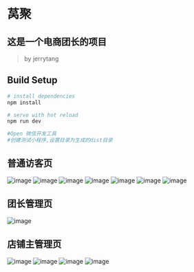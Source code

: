 # 莴聚

## 这是一个电商团长的项目

> by jerrytang

## Build Setup

``` bash
# install dependencies
npm install

# serve with hot reload
npm run dev

#Open 微信开发工具
#创建测试小程序,设置目录为生成的dist目录
```
## 普通访客页
![image](https://github.com/jerrytang67/mpvue-woju/tree/master/1.jpg)
![image](https://github.com/jerrytang67/mpvue-woju/tree/master/2.jpg)
![image](https://github.com/jerrytang67/mpvue-woju/tree/master/3.jpg)
![image](https://github.com/jerrytang67/mpvue-woju/tree/master/4.jpg)
![image](https://github.com/jerrytang67/mpvue-woju/tree/master/5.jpg)
![image](https://github.com/jerrytang67/mpvue-woju/tree/master/6.jpg)
![image](https://github.com/jerrytang67/mpvue-woju/tree/master/7.jpg)

## 团长管理页
![image](https://github.com/jerrytang67/mpvue-woju/tree/master/8.jpg)

## 店铺主管理页
![image](https://github.com/jerrytang67/mpvue-woju/tree/master/9.jpg)
![image](https://github.com/jerrytang67/mpvue-woju/tree/master/10.jpg)
![image](https://github.com/jerrytang67/mpvue-woju/tree/master/11.jpg)
![image](https://github.com/jerrytang67/mpvue-woju/tree/master/12.jpg)
